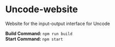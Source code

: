 # Uncode-website
Website for the input-output interface for Uncode  

**Build Command:** `npm run build`  
**Start Command:** `npm start`  
